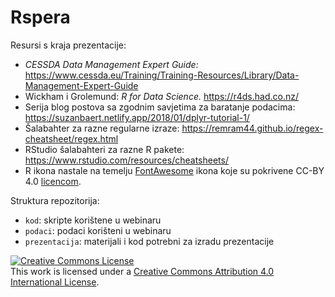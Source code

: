 # Rspera

Resursi s kraja prezentacije:
- *CESSDA Data Management Expert Guide:*
https://www.cessda.eu/Training/Training-Resources/Library/Data-Management-Expert-Guide
- Wickham i Grolemund: *R for Data Science.* https://r4ds.had.co.nz/
- Serija blog postova sa zgodnim savjetima za baratanje podacima:
https://suzanbaert.netlify.app/2018/01/dplyr-tutorial-1/
- Šalabahter za razne regularne izraze: https://remram44.github.io/regex-cheatsheet/regex.html
- RStudio šalabahteri za razne R pakete: https://www.rstudio.com/resources/cheatsheets/
- R ikona nastale na temelju [FontAwesome](https://fontawesome.com/) ikona
koje su pokrivene CC-BY 4.0 [licencom](https://fontawesome.com/license).

Struktura repozitorija:
- `kod`: skripte korištene u webinaru
- `podaci`: podaci korišteni u webinaru
- `prezentacija`: materijali i kod potrebni za izradu prezentacije

<a rel="license" href="http://creativecommons.org/licenses/by/4.0/"><img alt="Creative Commons License" style="border-width:0" src="https://i.creativecommons.org/l/by/4.0/88x31.png" /></a><br />This work is licensed under a <a rel="license" href="http://creativecommons.org/licenses/by/4.0/">Creative Commons Attribution 4.0 International License</a>.
